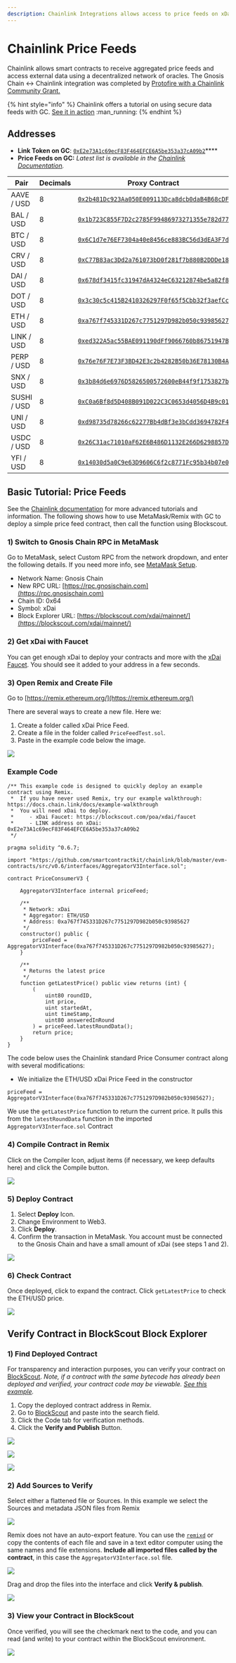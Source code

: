 ```yaml
---
description: Chainlink Integrations allows access to price feeds on xDai
---
```


# Chainlink Price Feeds

Chainlink allows smart contracts to receive aggregated price feeds and access external data using a decentralized network of oracles. The Gnosis Chain <-> Chainlink integration was completed by [Protofire with a Chainlink Community Grant.](https://blog.chain.link/protofire-receives-a-chainlink-community-grant-for-an-integration-with-xdai/)&#x20;

{% hint style="info" %}
Chainlink offers a tutorial on using secure data feeds with GC. [See it in action](https://blog.chain.link/build-a-dapp-on-xdai-chain-with-secure-data-feeds/) :man\_running:&#x20;
{% endhint %}

## Addresses

* **Link Token on GC**: [`0xE2e73A1c69ecF83F464EFCE6A5be353a37cA09b2`](https://blockscout.com/poa/xdai/address/0xE2e73A1c69ecF83F464EFCE6A5be353a37cA09b2)****
* **Price Feeds on GC:** _Latest list is available in the_ [_Chainlink Documentation_](https://docs.chain.link/docs/xdai-price-feeds)_._

| Pair        | Decimals | Proxy Contract                                                                                                                     |
| ----------- | -------- | ---------------------------------------------------------------------------------------------------------------------------------- |
| AAVE / USD  | 8        | [`0x2b481Dc923Aa050E009113Dca8dcb0daB4B68cDF`](https://blockscout.com/poa/xdai/address/0x2b481Dc923Aa050E009113Dca8dcb0daB4B68cDF) |
| BAL / USD   | 8        | [`0x1b723C855F7D2c2785F99486973271355e782d77`](https://blockscout.com/poa/xdai/address/0x1b723C855F7D2c2785F99486973271355e782d77) |
| BTC / USD   | 8        | [`0x6C1d7e76EF7304a40e8456ce883BC56d3dEA3F7d`](https://blockscout.com/poa/xdai/address/0x6C1d7e76EF7304a40e8456ce883BC56d3dEA3F7d) |
| CRV / USD   | 8        | [`0xC77B83ac3Dd2a761073bD0f281f7b880B2DDDe18`](https://blockscout.com/poa/xdai/address/0xC77B83ac3Dd2a761073bD0f281f7b880B2DDDe18) |
| DAI / USD   | 8        | [`0x678df3415fc31947dA4324eC63212874be5a82f8`](https://blockscout.com/poa/xdai/address/0x678df3415fc31947dA4324eC63212874be5a82f8) |
| DOT / USD   | 8        | [`0x3c30c5c415B2410326297F0f65f5Cbb32f3aefCc`](https://blockscout.com/poa/xdai/address/0x3c30c5c415B2410326297F0f65f5Cbb32f3aefCc) |
| ETH / USD   | 8        | [`0xa767f745331D267c7751297D982b050c93985627`](https://blockscout.com/poa/xdai/address/0xa767f745331D267c7751297D982b050c93985627) |
| LINK / USD  | 8        | [`0xed322A5ac55BAE091190dFf9066760b86751947B`](https://blockscout.com/poa/xdai/address/0xed322A5ac55BAE091190dFf9066760b86751947B) |
| PERP / USD  | 8        | [`0x76e76F7E73F3BD42E3c2b4282B50b36E78130B4A`](https://blockscout.com/poa/xdai/address/0x76e76F7E73F3BD42E3c2b4282B50b36E78130B4A) |
| SNX / USD   | 8        | [`0x3b84d6e6976D5826500572600eB44f9f1753827b`](https://blockscout.com/poa/xdai/address/0x3b84d6e6976D5826500572600eB44f9f1753827b) |
| SUSHI / USD | 8        | [`0xC0a6Bf8d5D408B091D022C3C0653d4056D4B9c01`](https://blockscout.com/poa/xdai/address/0xC0a6Bf8d5D408B091D022C3C0653d4056D4B9c01) |
| UNI / USD   | 8        | [`0xd98735d78266c62277Bb4dBf3e3bCdd3694782F4`](https://blockscout.com/poa/xdai/address/0xd98735d78266c62277Bb4dBf3e3bCdd3694782F4) |
| USDC / USD  | 8        | [`0x26C31ac71010aF62E6B486D1132E266D6298857D`](https://blockscout.com/poa/xdai/address/0x26C31ac71010aF62E6B486D1132E266D6298857D) |
| YFI / USD   | 8        | [`0x14030d5a0C9e63D9606C6f2c8771Fc95b34b07e0`](https://blockscout.com/poa/xdai/address/0x14030d5a0C9e63D9606C6f2c8771Fc95b34b07e0) |

## Basic Tutorial: Price Feeds

See the [Chainlink documentation](https://docs.chain.link/docs/getting-started) for more advanced tutorials and information. The following shows how to use MetaMask/Remix with GC to deploy a simple price feed contract, then call the function using Blockscout.

### 1) Switch to Gnosis Chain RPC in MetaMask

Go to MetaMask, select Custom RPC from the network dropdown, and enter the following details. If you need more info, see [MetaMask Setup](../../for-users/wallets/metamask/metamask-setup.md).

* Network Name: Gnosis Chain
* New RPC URL: [https://rpc.gnosischain.com](https://rpc.gnosischain.com)
* Chain ID: 0x64&#x20;
* Symbol: xDai&#x20;
* Block Explorer URL: [https://blockscout.com/xdai/mainnet/](https://blockscout.com/xdai/mainnet/)

### 2) Get xDai with Faucet

You can get enough xDai to deploy your contracts and more with the [xDai Faucet](../../for-users/getting-started-with-gc/#2-get-some-xdai-the-stable-transaction-token-for-the-chain). You should see it added to your address in a few seconds.

### 3) Open Remix and Create File

Go to [https://remix.ethereum.org/](https://remix.ethereum.org/)

There are several ways to create a new file. Here we:

1. Create a folder called xDai Price Feed.
2. Create a file in the folder called `PriceFeedTest.sol`.
3. Paste in the example code below the image.

![](../../.gitbook/assets/chain1.png)

### Example Code

```
/** This example code is designed to quickly deploy an example contract using Remix.
 *  If you have never used Remix, try our example walkthrough: https://docs.chain.link/docs/example-walkthrough
 *  You will need xDai to deploy.
 *     - xDai Faucet: https://blockscout.com/poa/xdai/faucet
 *     - LINK address on xDai: 0xE2e73A1c69ecF83F464EFCE6A5be353a37cA09b2
 */

pragma solidity ^0.6.7;

import "https://github.com/smartcontractkit/chainlink/blob/master/evm-contracts/src/v0.6/interfaces/AggregatorV3Interface.sol";

contract PriceConsumerV3 {

    AggregatorV3Interface internal priceFeed;

    /**
     * Network: xDai
     * Aggregator: ETH/USD
     * Address: 0xa767f745331D267c7751297D982b050c93985627
     */
    constructor() public {
        priceFeed = AggregatorV3Interface(0xa767f745331D267c7751297D982b050c93985627);
    }

    /**
     * Returns the latest price
     */
    function getLatestPrice() public view returns (int) {
        (
            uint80 roundID, 
            int price,
            uint startedAt,
            uint timeStamp,
            uint80 answeredInRound
        ) = priceFeed.latestRoundData();
        return price;
    }
}
```

The code below uses the Chainlink standard Price Consumer contract along with several modifications:

* We initialize the ETH/USD xDai Price Feed in the constructor

```
priceFeed = AggregatorV3Interface(0xa767f745331D267c7751297D982b050c93985627);
```

We use the `getLatestPrice` function to return the current price. It pulls this from the `latestRoundData` function in the imported `AggregatorV3Interface.sol` Contract&#x20;

### 4) Compile Contract in Remix

Click on the Compiler Icon, adjust items (if necessary, we keep defaults here) and click the Compile button.

![](../../.gitbook/assets/chain2.png)

### 5) Deploy Contract&#x20;

1. Select **Deploy** Icon.
2. Change Environment to Web3.
3. Click **Deploy**.
4. Confirm the transaction in MetaMask. You account must be connected to the Gnosis Chain and have a small amount of xDai (see steps 1 and 2).

![](../../.gitbook/assets/chain3.png)

### 6) Check Contract

Once deployed, click to expand the contract. Click `getLatestPrice` to check the ETH/USD price.

![](../../.gitbook/assets/chainlin-4.png)

## Verify Contract in BlockScout Block Explorer

### 1) Find Deployed Contract

For transparency and interaction purposes, you can verify your contract on [BlockScout](https://blockscout.com/poa/xdai). _Note, if a contract with the same bytecode has already been deployed and verified, your contract code may be viewable._ [_See this example_](https://blockscout.com/poa/xdai/address/0x681ef0446AA72723256f1De4d1BE7Dd9bb7F84Cf/contracts)_._

1. Copy the deployed contract address in Remix.
2. Go to [BlockScout](https://blockscout.com/poa/xdai) and paste into the search field.
3. Click the Code tab for verification methods.
4. Click the **Verify and Publish** Button.

![](../../.gitbook/assets/chain5.png)

![](../../.gitbook/assets/chain6.png)

![](../../.gitbook/assets/chain7.png)

### 2) Add Sources to Verify

Select either a flattened file or Sources. In this example we select the Sources and metadata JSON files from Remix

![](../../.gitbook/assets/chain8.png)

Remix does not have an auto-export feature. You can use the [`remixd`](https://ethereum.stackexchange.com/questions/60115/how-to-save-solidity-remix-ethereum-file-in-local-disk-with-sol-extensionhow-to) or copy the contents of each file and save in a text editor computer using the same names and file extensions. **Include all imported files called by the contract**, in this case the `AggregatorV3Interface.sol` file.

![](../../.gitbook/assets/chain9.png)

&#x20;Drag and drop the files into the interface and click **Verify & publish**.

![](../../.gitbook/assets/chain10.png)

### 3) View your Contract in BlockScout

Once verified, you will see the checkmark next to the code, and you can read (and write) to your contract within the BlockScout environment.

![](../../.gitbook/assets/chain11.png)
